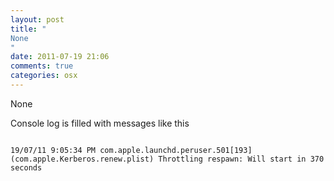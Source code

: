 ```yaml
---
layout: post
title: "
None
"
date: 2011-07-19 21:06
comments: true
categories: osx
---
```


None


Console log is filled with messages like this

```

19/07/11 9:05:34 PM	com.apple.launchd.peruser.501[193]	(com.apple.Kerberos.renew.plist) Throttling respawn: Will start in 370 seconds

```


